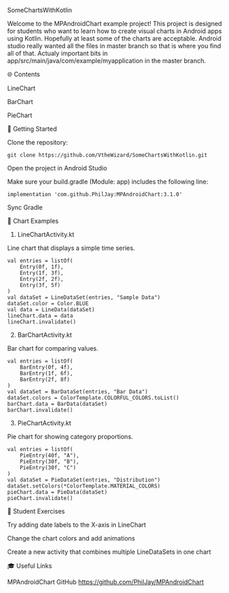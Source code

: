 

SomeChartsWithKotlin

Welcome to the MPAndroidChart example project!
This project is designed for students who want to learn how to create visual charts in Android apps using Kotlin.
Hopefully at least some of the charts are acceptable.
Android studio really wanted all the files in master branch so that is where you find all of that.
Actualy important bits in app/src/main/java/com/example/myapplication in the master branch.


🌐 Contents

LineChart

BarChart

PieChart

🚀 Getting Started

Clone the repository:

```git clone https://github.com/VtheWizard/SomeChartsWithKotlin.git```

Open the project in Android Studio

Make sure your build.gradle (Module: app) includes the following line:

```implementation 'com.github.PhilJay:MPAndroidChart:3.1.0'```

Sync Gradle

🎨 Chart Examples

1. LineChartActivity.kt

Line chart that displays a simple time series.
```
val entries = listOf(
    Entry(0f, 1f),
    Entry(1f, 3f),
    Entry(2f, 2f),
    Entry(3f, 5f)
)
val dataSet = LineDataSet(entries, "Sample Data")
dataSet.color = Color.BLUE
val data = LineData(dataSet)
lineChart.data = data
lineChart.invalidate()
```
2. BarChartActivity.kt

Bar chart for comparing values.
```
val entries = listOf(
    BarEntry(0f, 4f),
    BarEntry(1f, 6f),
    BarEntry(2f, 8f)
)
val dataSet = BarDataSet(entries, "Bar Data")
dataSet.colors = ColorTemplate.COLORFUL_COLORS.toList()
barChart.data = BarData(dataSet)
barChart.invalidate()
```
3. PieChartActivity.kt

Pie chart for showing category proportions.
```
val entries = listOf(
    PieEntry(40f, "A"),
    PieEntry(30f, "B"),
    PieEntry(30f, "C")
)
val dataSet = PieDataSet(entries, "Distribution")
dataSet.setColors(*ColorTemplate.MATERIAL_COLORS)
pieChart.data = PieData(dataSet)
pieChart.invalidate()
```
📝 Student Exercises

Try adding date labels to the X-axis in LineChart

Change the chart colors and add animations

Create a new activity that combines multiple LineDataSets in one chart

🎓 Useful Links

MPAndroidChart GitHub https://github.com/PhilJay/MPAndroidChart
